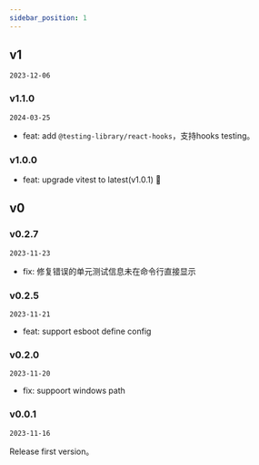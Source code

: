 ```yaml
---
sidebar_position: 1
---
```


## v1

`2023-12-06`

### v1.1.0

`2024-03-25`

- feat: add `@testing-library/react-hooks`，支持hooks testing。

### v1.0.0

- feat: upgrade vitest to latest(v1.0.1) 🚀

## v0

### v0.2.7

`2023-11-23`

- fix: 修复错误的单元测试信息未在命令行直接显示

### v0.2.5

`2023-11-21`

- feat: support esboot define config

### v0.2.0

`2023-11-20`

- fix: suppoort windows path

### v0.0.1

`2023-11-16`

Release first version。
